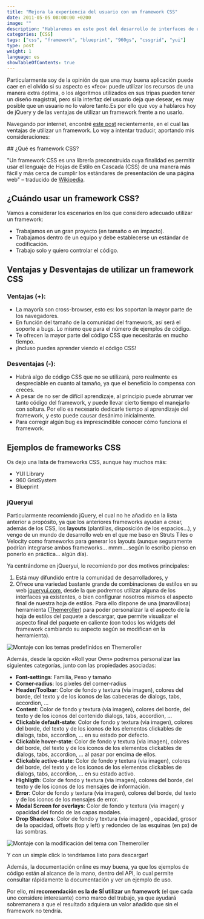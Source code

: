 ```yaml
---
title: "Mejora la experiencia del usuario con un framework CSS"
date: 2011-05-05 08:00:00 +0200
image: ""
description: "Hablaremos en este post del desarrollo de interfaces de usuario en entornos web."
categories: [CSS]
tags: ["css", "framework", "blueprint", "960gs", "cssgrid", "yui"]
type: post
weight: 1
language: es
showTableOfContents: true
---
```


Particularmente soy de la opinión de que una muy buena aplicación puede caer en el olvido si su aspecto es «feo»: puede utilizar los recursos de una manera extra óptima, o los algoritmos utilizados en sus tripas pueden tener un diseño magistral, pero si la interfaz del usuario deja que desear, es muy posible que un usuario no lo valore tanto.Es por ello que voy a hablaros hoy de jQuery y de las ventajas de utilizar un framework frente a no usarlo.

Navegando por internet, encontré [este post](http://www.vcarrer.com/2008/08/when-to-use-css-framework.html) recientemente, en el cual las ventajas de utilizar un framework. Lo voy a intentar traducir, aportando mis consideraciones:

## ¿Qué es framework CSS?

"Un framework CSS es una librería preconstruida cuya finalidad es permitir usar el lenguaje de Hojas de Estilo en Cascada (CSS) de una manera más fácil y más cerca de cumplir los estándares de presentación de una página web" – traducido de [Wikipedia](http://en.wikipedia.org/wiki/CSS_framework#CSS_framework).

## ¿Cuándo usar un framework CSS?

Vamos a considerar los escenarios en los que considero adecuado utilizar un framework:

- Trabajamos en un gran proyecto (en tamaño o en impacto).
- Trabajamos dentro de un equipo y debe establecerse un estándar de codificación.
- Trabajo solo y quiero controlar el código.

## Ventajas y Desventajas de utilizar un framework CSS

### Ventajas (+):

- La mayoría son cross-browser, esto es: los soportan la mayor parte de los navegadores.
- En función del tamaño de la comunidad del framework, así será el soporte a bugs. Lo mismo que para el número de ejemplos de código.
- Te ofrecen la mayor parte del código CSS que necesitarás en mucho tiempo.
- ¡Incluso puedes aprender viendo el código CSS!

### Desventajas (-):

- Habrá algo de código CSS que no se utilizará, pero realmente es despreciable en cuanto al tamaño, ya que el beneficio lo compensa con creces.
- A pesar de no ser de difícil aprendizaje, al principio puede abrumar ver tanto código del framework, y puede llevar cierto tiempo el manejarlo con soltura. Por ello es necesario dedicarle tiempo al aprendizaje del framework, y esto puede causar desánimo inicialmente.
- Para corregir algún bug es imprescindible conocer cómo funciona el framework.

## Ejemplos de frameworks CSS

Os dejo una lista de frameworks CSS, aunque hay muchos más:

- YUI Library
- 960 GridSystem
- Blueprint

### jQueryui

Particularmente recomiendo jQuery, el cual no he añadido en la lista anterior a propósito, ya que los anteriores frameworks ayudan a crear, además de los CSS, los **layouts** (plantillas, disposición de los espacios…), y vengo de un mundo de desarrollo web en el que me baso en Struts Tiles o Velocity como frameworks para generar los layouts (aunque seguramente podrían integrarse ambos frameworks… mmm….según lo escribo pienso en ponerlo en práctica… algún día).

Ya centrándome en jQueryui, lo recomiendo por dos motivos principales:

1. Está muy difundido entre la comunidad de desarrolladores, y
2. Ofrece una variedad bastante grande de combinaciones de estilos en su web [jqueryui.com](http://jqueryui.com/), desde la que podremos utilizar alguna de los interfaces ya existentes, o bien configurar nosotros mismos el aspecto final de nuestra hoja de estilos. Para ello dispone de una (maravillosa) herramienta ([Themeroller](http://jqueryui.com/themeroller/)) para poder personalizar la el aspecto de la hoja de estilos del paquete a descargar, que permite visualizar el aspecto final del paquete en caliente (con todos los widgets del framework cambiando su aspecto según se modifican en la herramienta).

![Montaje con los temas predefinidos en Themeroller](/images/posts/2011-05-05-framework-css/jqueryui-theme-roller-gallery.png)

Además, desde la opción «Roll your Own» podremos personalizar las siguientes categorías, junto con las propiedades asociadas:

- **Font-settings**: Familia, Peso y tamaño
- **Corner-radius**: los píxeles del corner-radius
- **Header/Toolbar**: Color de fondo y textura (via imagen), colores del borde, del texto y de los iconos de las cabeceras de dialogs, tabs, accordion, …
- **Content**: Color de fondo y textura (via imagen), colores del borde, del texto y de los iconos del contenido dialogs, tabs, accordion, …
- **Clickable default-state**: Color de fondo y textura (via imagen), colores del borde, del texto y de los iconos de los elementos clickables de dialogs, tabs, accordion, … en su estado por defecto.
- **Clickable hover-state**: Color de fondo y textura (via imagen), colores del borde, del texto y de los iconos de los elementos clickables de dialogs, tabs, accordion, … al pasar por encima de ellos.
- **Clickable active-state**: Color de fondo y textura (via imagen), colores del borde, del texto y de los iconos de los elementos clickables de dialogs, tabs, accordion, … en su estado activo.
- **Highligth**: Color de fondo y textura (via imagen), colores del borde, del texto y de los iconos de los mensajes de información.
- **Error**: Color de fondo y textura (via imagen), colores del borde, del texto y de los iconos de los mensajes de error.
- **Modal Screen for overlays**: Color de fondo y textura (via imagen)  y opacidad del fondo de las capas modales.
- **Drop Shadows**: Color de fondo y textura (via imagen) , opacidad, grosor de la opacidad, offsets (top y left) y redondeo de las esquinas (en px) de las sombras.

![Montaje con la modificación del tema con Themeroller](/images/posts/2011-05-05-framework-css/jqueryui-theme-roller-your-own.png)

Y con un simple click lo tendríamos listo para descargar!

Además, la documentación online es muy buena, ya que los ejemplos de código están al alcance de la mano, dentro del API, lo cual permite consultar rápidamente la documentación y ver un ejemplo de uso.

Por ello, **mi recomendación es la de SÍ utilizar un framework** (el que cada uno considere interesante) como marco del trabajo, ya que ayudará sobremanera a que el resultado adquiera un valor añadido que sin el framework no tendría.

